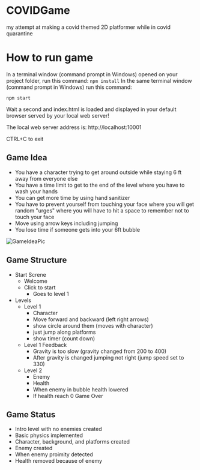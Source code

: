# COVIDGame
my attempt at making a covid themed 2D platformer while in covid quarantine

# How to run game
In a terminal window (command prompt in Windows) opened on your project folder, run this command:
```npm install```
In the same terminal window (command prompt in Windows) run this command:

```npm start```

Wait a second and index.html is loaded and displayed in your default browser served by your local web server!

The local web server address is:
http://localhost:10001

CTRL+C to exit

## Game Idea
* You have a character trying to get around outside while staying 6 ft away from everyone else
* You have a time limit to get to the end of the level where you have to wash your hands
* You can get more time by using hand sanitizer
* You have to prevent yourself from touching your face where you will get random "urges" where you will have to hit a space to remember not to touch your face
* Move using arrow keys including jumping
* You lose time if someone gets into your 6ft bubble

![GameIdeaPic](https://github.com/shepkeira/COVID19-Game/blob/master/README_photos/GameIdeaPic.JPG)

## Game Structure
* Start Screne
   * Welcome
   * Click to start
      * Goes to level 1
* Levels
   * Level 1
      * Character 
      * Move forward and backward (left right arrows)
      * show circle around them (moves with character)
      * just jump along platforms
      * show timer (count down)
   * Level 1 Feedback
      * Gravity is too slow (gravity changed from 200 to 400)
      * After gravity is changed jumping not right (jump speed set to 330)
   * Level 2
      * Enemy
      * Health
      * When enemy in bubble health lowered
      * If health reach 0 Game Over

## Game Status
* Intro level with no enemies created
* Basic physics implemented
* Character, background, and platforms created
* Enemy created 
* When enemy proimity detected
* Health removed because of enemy


